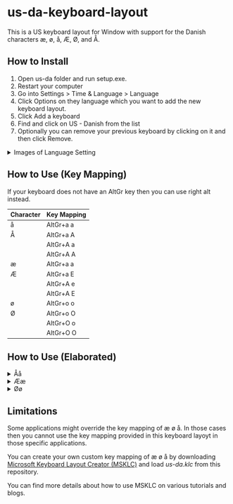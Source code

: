 # us-da-keyboard-layout
This is a US keyboard layout for Window with support for the Danish characters æ, ø, å, Æ, Ø, and Å.

## How to Install
1. Open us-da folder and run setup.exe.
2. Restart your computer
3. Go into Settings > Time & Language > Language
4. Click Options on they language which you want to add the new keyboard layout.
5. Click Add a keyboard
6. Find and click on US - Danish from the list
7. Optionally you can remove your previous keyboard by clicking on it and then click Remove.

<details>
  <summary>Images of Language Setting</summary>

![Alt text](image.png)
![Alt text](image-1.png)

</details>

## How to Use (Key Mapping)

If your keyboard does not have an AltGr key then you can use right alt instead.

| Character | Key Mapping  |
|-----------|--------------|
| å         | AltGr+a a    |
| Å         | AltGr+a A    | 
|           | AltGr+A a    |
|           | AltGr+A A    |   
| æ         | AltGr+a a    | 
| Æ         | AltGr+a E    | 
|           | AltGr+A e    |
|           | AltGr+A E    |  
| ø         | AltGr+o o    | 
| Ø         | AltGr+o O    |  
|           | AltGr+O o    |  
|           | AltGr+O O    |  

## How to Use (Elaborated)
<details>
  <summary>Åå</summary>

You can write 'å' by holding right alt down and press 'a', release alt again, and press 'a' a second time.

You can write a capital 'Å' by holding right alt down and (left or right) shift, and press 'a', release alt and shift again, and press 'a' a second time.

Another option is to write a capital 'Å' is by holding right alt down and press 'a', release alt, and hold (left or right) shift again, press 'a' second time, and release shift.

</details>

<details>
  <summary>Ææ</summary>

You can write 'æ' by holding right alt down and press 'a', release alt again, and press 'e'.

You can write a capital 'Æ' by holding right alt down and (left or right) shift, and press 'a', release alt and shift again, and press 'e'.

Another option is to write a capital 'Æ' is by holding right alt down and press 'a', release alt, and hold (left or right) shift again, press 'e', and release shift.

</details>

<details>
  <summary>Øø</summary>

You can write 'ø' by holding right alt down and press 'o', release alt again, and press 'o' a second time.

You can write a capital 'Ø' by holding right alt down and (left or right) shift, and press 'o', release alt and shift again, and press 'o' a second time.

Another option is to write a capital 'Ø' is by holding right alt down and press 'o', release alt, and hold (left or right) shift again, press 'o' second time, and release shift.

</details>

## Limitations
Some applications might override the key mapping of æ ø å. In those cases then you cannot use the key mapping provided in this keyboard layoyt in those specific applications. 

You can create your own custom key mapping of æ ø å by downloading [Microsoft Keyboard Layout Creator (MSKLC)](https://www.microsoft.com/en-us/download/details.aspx?id=102134) and load _us-da.klc_ from this repository.

You can find more details about how to use MSKLC on various tutorials and blogs.